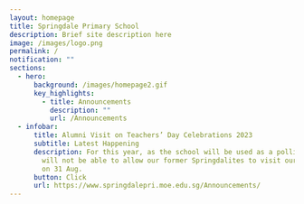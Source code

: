 ```yaml
---
layout: homepage
title: Springdale Primary School
description: Brief site description here
image: /images/logo.png
permalink: /
notification: ""
sections:
  - hero:
      background: /images/homepage2.gif
      key_highlights:
        - title: Announcements
          description: ""
          url: /Announcements
  - infobar:
      title: Alumni Visit on Teachers’ Day Celebrations 2023
      subtitle: Latest Happening
      description: For this year, as the school will be used as a polling venue, we
        will not be able to allow our former Springdalites to visit our teachers
        on 31 Aug.
      button: Click
      url: https://www.springdalepri.moe.edu.sg/Announcements/
---
```

